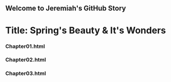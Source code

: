 ## Welcome to Jeremiah's GitHub Story
# Title: Spring's Beauty & It's Wonders

### Chapter01.html
### Chapter02.html
### Chapter03.html


